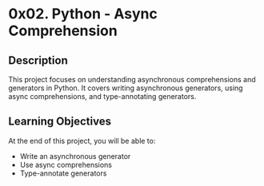 # 0x02. Python - Async Comprehension

## Description
This project focuses on understanding asynchronous comprehensions and generators in Python. It covers writing asynchronous generators, using async comprehensions, and type-annotating generators.

## Learning Objectives
At the end of this project, you will be able to:
- Write an asynchronous generator
- Use async comprehensions
- Type-annotate generators

